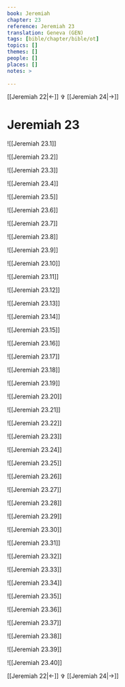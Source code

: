 ```yaml
---
book: Jeremiah
chapter: 23
reference: Jeremiah 23
translation: Geneva (GEN)
tags: [bible/chapter/bible/ot]
topics: []
themes: []
people: []
places: []
notes: >
  
---
```


[[Jeremiah 22|<-]] ✞ [[Jeremiah 24|->]]

# Jeremiah 23

![[Jeremiah 23.1]]

![[Jeremiah 23.2]]

![[Jeremiah 23.3]]

![[Jeremiah 23.4]]

![[Jeremiah 23.5]]

![[Jeremiah 23.6]]

![[Jeremiah 23.7]]

![[Jeremiah 23.8]]

![[Jeremiah 23.9]]

![[Jeremiah 23.10]]

![[Jeremiah 23.11]]

![[Jeremiah 23.12]]

![[Jeremiah 23.13]]

![[Jeremiah 23.14]]

![[Jeremiah 23.15]]

![[Jeremiah 23.16]]

![[Jeremiah 23.17]]

![[Jeremiah 23.18]]

![[Jeremiah 23.19]]

![[Jeremiah 23.20]]

![[Jeremiah 23.21]]

![[Jeremiah 23.22]]

![[Jeremiah 23.23]]

![[Jeremiah 23.24]]

![[Jeremiah 23.25]]

![[Jeremiah 23.26]]

![[Jeremiah 23.27]]

![[Jeremiah 23.28]]

![[Jeremiah 23.29]]

![[Jeremiah 23.30]]

![[Jeremiah 23.31]]

![[Jeremiah 23.32]]

![[Jeremiah 23.33]]

![[Jeremiah 23.34]]

![[Jeremiah 23.35]]

![[Jeremiah 23.36]]

![[Jeremiah 23.37]]

![[Jeremiah 23.38]]

![[Jeremiah 23.39]]

![[Jeremiah 23.40]]

[[Jeremiah 22|<-]] ✞ [[Jeremiah 24|->]]
